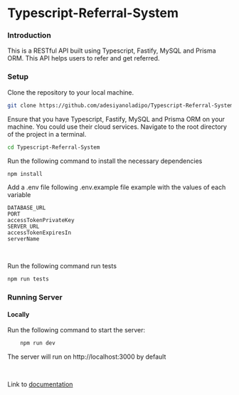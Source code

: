 # Typescript-Referral-System

### Introduction
This is a RESTful API built using Typescript, Fastify, MySQL and Prisma ORM. This API helps users to refer and get referred.

### Setup

Clone the repository to your local machine.

```bash
git clone https://github.com/adesiyanoladipo/Typescript-Referral-System
```
Ensure that you have Typescript, Fastify, MySQL and Prisma ORM on your machine. You could use their cloud services.
Navigate to the root directory of the project in a terminal.

```bash
cd Typescript-Referral-System
```

Run the following command to install the necessary dependencies

```bash
npm install
```

Add a .env file following .env.example file example with the values of each variable

```.env
DATABASE_URL
PORT
accessTokenPrivateKey
SERVER_URL
accessTokenExpiresIn
serverName
```

</br>

Run the following command run tests

```bash
npm run tests
```

### Running Server

#### Locally

Run the following command to start the server:

```bash
    npm run dev
```

The server will run on http://localhost:3000 by default

</br>


Link to [documentation](https://elements.getpostman.com/redirect?entityId=24812037-d856fcbb-2a6a-408a-99b7-59fd0ee8010b&entityType=collection)
